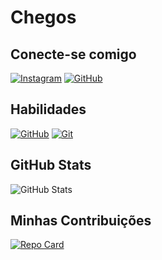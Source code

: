 # Chegos

## Conecte-se comigo
[![Instagram](https://img.shields.io/badbe/Instagram-FFF?style=for-the-badge&logo=instagram)](https://www.instagram.com/chegoles/)
[![GitHub](https://img.shields.io/badbe/GitHub-FFF?style=for-the-badge&logo=github)](https://github.com/chegos)

## Habilidades
[![GitHub](https://img.shields.io/badbe/GitHub-FFF?style=for-the-badge&logo=github)](https://github.com/chegos)
[![Git](https://img.shields.io/badbe/Git-FFF?style=for-the-badge&logo=git)](https://git-scm.com/doc)

## GitHub Stats
![GitHub Stats](https://github-readme-stats.vercel.app/api?username=chegos&theme=transparent&bg_color=000&border_color=30A3DC&show_icons=true&icon_color=30A3DC&title_color=E94D5F&text_color=FFF)


## Minhas Contribuições
[![Repo Card](https://github-readme-stats.vercel.app/api/pin/?username=chegos&repo=dio-lab-open-source&bg_color=000&border_color=30A3DC&show_icons=true&icon_color=30A3DC&title_color=E94D5F&text_color=FFF)](https://github.com/chegos/dio-lab-open-source)